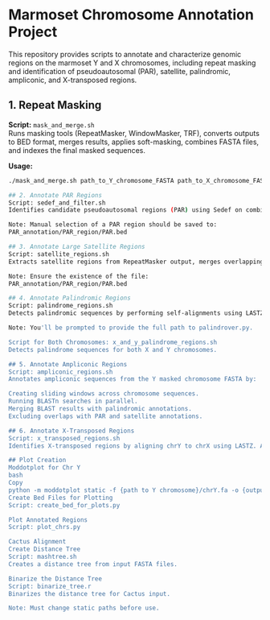 # Marmoset Chromosome Annotation Project

This repository provides scripts to annotate and characterize genomic regions on the marmoset Y and X chromosomes, including repeat masking and identification of pseudoautosomal (PAR), satellite, palindromic, ampliconic, and X-transposed regions.

## 1. Repeat Masking

**Script:** `mask_and_merge.sh`  
Runs masking tools (RepeatMasker, WindowMasker, TRF), converts outputs to BED format, merges results, applies soft-masking, combines FASTA files, and indexes the final masked sequences.

**Usage:**

```bash
./mask_and_merge.sh path_to_Y_chromosome_FASTA path_to_X_chromosome_FASTA

## 2. Annotate PAR Regions
Script: sedef_and_filter.sh
Identifies candidate pseudoautosomal regions (PAR) using Sedef on combined soft-masked FASTA files and filters results to produce refined PAR regions.

Note: Manual selection of a PAR region should be saved to:
PAR_annotation/PAR_region/PAR.bed

## 3. Annotate Large Satellite Regions
Script: satellite_regions.sh
Extracts satellite regions from RepeatMasker output, merges overlapping regions (within 1 kb), and subtracts previously annotated PAR regions.

Note: Ensure the existence of the file:
PAR_annotation/PAR_region/PAR.bed

## 4. Annotate Palindromic Regions
Script: palindrome_regions.sh
Detects palindromic sequences by performing self-alignments using LASTZ and applies filtering (Y chromosome only).

Note: You'll be prompted to provide the full path to palindrover.py.

Script for Both Chromosomes: x_and_y_palindrome_regions.sh
Detects palindrome sequences for both X and Y chromosomes.

## 5. Annotate Ampliconic Regions
Script: ampliconic_regions.sh
Annotates ampliconic sequences from the Y masked chromosome FASTA by:

Creating sliding windows across chromosome sequences.
Running BLASTn searches in parallel.
Merging BLAST results with palindromic annotations.
Excluding overlaps with PAR and satellite annotations.

## 6. Annotate X-Transposed Regions
Script: x_transposed_regions.sh
Identifies X-transposed regions by aligning chrY to chrX using LASTZ. Alignments are filtered for high identity (>94%) and length (>1 kb). Results exclude overlaps with PAR and ampliconic regions using bedtools.

## Plot Creation
Moddotplot for Chr Y
bash
Copy
python -m moddotplot static -f {path to Y chromosome}/chrY.fa -o {output path}
Create Bed Files for Plotting
Script: create_bed_for_plots.py

Plot Annotated Regions
Script: plot_chrs.py

Cactus Alignment
Create Distance Tree
Script: mashtree.sh
Creates a distance tree from input FASTA files.

Binarize the Distance Tree
Script: binarize_tree.r
Binarizes the distance tree for Cactus input.

Note: Must change static paths before use.
